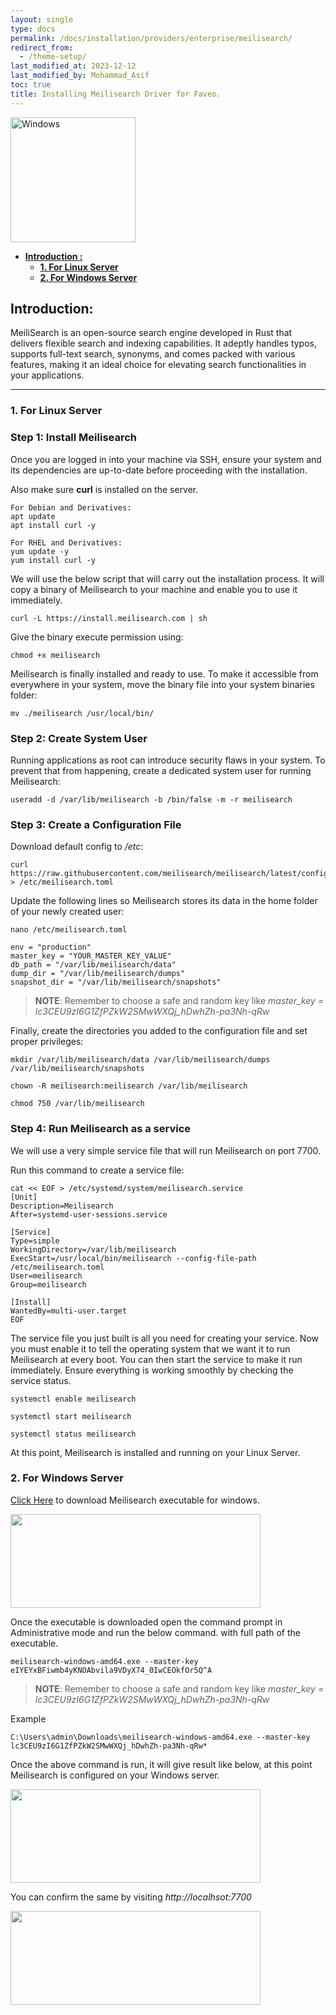 ```yaml
---
layout: single
type: docs
permalink: /docs/installation/providers/enterprise/meilisearch/
redirect_from:
  - /theme-setup/
last_modified_at: 2023-12-12
last_modified_by: Mohammad_Asif
toc: true
title: Installing Meilisearch Driver for Faveo.
---
```

<img alt="Windows" src="https://assets-global.website-files.com/64c7a317aea92912392c0420/64e78fa96ece14d6a2632a57_Meilisearch_logo.webp" width="200"  />

- [<strong>Introduction :</strong>](#introduction-) 
    - [<strong>1. For Linux Server</strong>](#1-for-linux-server)
    - [<strong>2. For Windows Server</strong>](#2-for-windows-server)

<a id="introduction-" name="introduction-"></a>

## <strong>Introduction:</strong>

MeiliSearch is an open-source search engine developed in Rust that delivers flexible search and indexing capabilities. It adeptly handles typos, supports full-text search, synonyms, and comes packed with various features, making it an ideal choice for elevating search functionalities in your applications.

---

<a id="1-for-linux-server" name="1-for-linux-server"></a>

### <strong>1. For Linux Server</strong>

### Step 1:  Install Meilisearch
Once you are logged in into your machine via SSH, ensure your system and its dependencies are up-to-date before proceeding with the installation.

Also make sure **curl** is installed on the server.

```
For Debian and Derivatives:
apt update
apt install curl -y
```

```
For RHEL and Derivatives:
yum update -y
yum install curl -y
```

We will use the below script that will carry out the installation process. It will copy a binary of Meilisearch to your machine and enable you to use it immediately.

```
curl -L https://install.meilisearch.com | sh
```

Give the binary execute permission using:
```
chmod +x meilisearch
```

Meilisearch is finally installed and ready to use. To make it accessible from everywhere in your system, move the binary file into your system binaries folder:

```
mv ./meilisearch /usr/local/bin/
```

### Step 2: Create System User
Running applications as root can introduce security flaws in your system. To prevent that from happening, create a dedicated system user for running Meilisearch:

```
useradd -d /var/lib/meilisearch -b /bin/false -m -r meilisearch
```

### Step 3: Create a Configuration File
Download default config to */etc*:

```
curl https://raw.githubusercontent.com/meilisearch/meilisearch/latest/config.toml > /etc/meilisearch.toml
```

Update the following lines so Meilisearch stores its data in the home folder of your newly created user:



```
nano /etc/meilisearch.toml
```

```
env = "production"
master_key = "YOUR_MASTER_KEY_VALUE"
db_path = "/var/lib/meilisearch/data"
dump_dir = "/var/lib/meilisearch/dumps"
snapshot_dir = "/var/lib/meilisearch/snapshots"
```

>**NOTE**:  Remember to choose a safe and random key like *master_key = lc3CEU9zI6G1ZfPZkW2SMwWXQj_hDwhZh-pa3Nh-qRw*

Finally, create the directories you added to the configuration file and set proper privileges:

```
mkdir /var/lib/meilisearch/data /var/lib/meilisearch/dumps /var/lib/meilisearch/snapshots

chown -R meilisearch:meilisearch /var/lib/meilisearch

chmod 750 /var/lib/meilisearch
```
 
### Step 4: Run Meilisearch as a service
We will use a very simple service file that will run Meilisearch on port 7700.

Run this command to create a service file:

```
cat << EOF > /etc/systemd/system/meilisearch.service
[Unit]
Description=Meilisearch
After=systemd-user-sessions.service

[Service]
Type=simple
WorkingDirectory=/var/lib/meilisearch
ExecStart=/usr/local/bin/meilisearch --config-file-path /etc/meilisearch.toml
User=meilisearch
Group=meilisearch

[Install]
WantedBy=multi-user.target
EOF
```


The service file you just built is all you need for creating your service. Now you must enable it to tell the operating system that we want it to run Meilisearch at every boot. You can then start the service to make it run immediately. Ensure everything is working smoothly by checking the service status.

```
systemctl enable meilisearch

systemctl start meilisearch

systemctl status meilisearch
```

At this point, Meilisearch is installed and running on your Linux Server.

<a id="2-for-windows-server" name="2-for-windows-server"></a>

### <strong>2. For Windows Server</strong>

<a href="https://github.com/meilisearch/meilisearch/releases/tag/v1.5.0" target="_blank" rel="noopener">Click Here</a> to download Meilisearch executable for windows.

<img src="https://raw.githubusercontent.com/ladybirdweb/faveo-server-images/master/_docs/installation/providers/enterprise/GUI-images/meili.png" alt="" style=" width:400px ; height:150px ">

Once the executable is downloaded open the command prompt in Administrative mode and run the below command. with full path of the executable.

```
meilisearch-windows-amd64.exe --master-key eIYEYxBFiwmb4yKNOAbvila9VDyX74_0IwCEOkfOr5Q^A
```

>**NOTE**:  Remember to choose a safe and random key like *master_key = lc3CEU9zI6G1ZfPZkW2SMwWXQj_hDwhZh-pa3Nh-qRw*

Example
```
C:\Users\admin\Downloads\meilisearch-windows-amd64.exe --master-key lc3CEU9zI6G1ZfPZkW2SMwWXQj_hDwhZh-pa3Nh-qRw*
```

Once the above command is run, it will give result like below, at this point Meilisearch is configured on your Windows server.

<img src="https://raw.githubusercontent.com/ladybirdweb/faveo-server-images/master/_docs/installation/providers/enterprise/GUI-images/meili2.png" alt="" style=" width:400px ; height:150px ">

You can confirm the same by visiting *http://localhsot:7700*

<img src="https://raw.githubusercontent.com/ladybirdweb/faveo-server-images/master/_docs/installation/providers/enterprise/GUI-images/meili3.png" alt="" style=" width:400px ; height:150px ">













